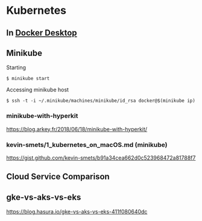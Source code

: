 # Kubernetes

## In [Docker Desktop](./DockerDesktop)




## Minikube

Starting

```
$ minikube start 
```

Accessing minikube host

```
$ ssh -t -i ~/.minikube/machines/minikube/id_rsa docker@$(minikube ip)
```

### minikube-with-hyperkit

https://blog.arkey.fr/2018/06/18/minikube-with-hyperkit/

### kevin-smets/1_kubernetes_on_macOS.md (minikube)

https://gist.github.com/kevin-smets/b91a34cea662d0c523968472a81788f7

## Cloud Service Comparison  

## gke-vs-aks-vs-eks

https://blog.hasura.io/gke-vs-aks-vs-eks-411f080640dc
